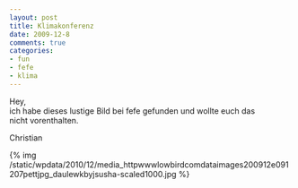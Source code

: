 ```yaml
--- 
layout: post
title: Klimakonferenz
date: 2009-12-8
comments: true
categories: 
- fun
- fefe
- klima
---
```

Hey, <br />ich habe dieses lustige Bild bei fefe gefunden und wollte euch das <br />nicht vorenthalten. <p /> Christian <p /> 
{% img /static/wpdata/2010/12/media_httpwwwlowbirdcomdataimages200912e091207pettjpg_daulewkbyjsusha-scaled1000.jpg %}
